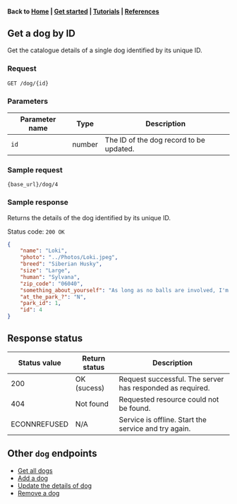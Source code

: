 #### Back to [Home](index.md) | [Get started](index.md#get-started) | [Tutorials](index.md#tutorials) | [References](index.md#reference)

## Get a dog by ID

Get the catalogue details of a single dog identified by its unique ID.

### Request
```
GET /dog/{id}
```


### Parameters

|Parameter name   |Type   |Description   |   
|---|---|---|
| `id`  |number   | The ID of the dog record to be updated.   |  

### Sample request
```
{base_url}/dog/4
``` 

### Sample response
Returns the details of the dog identified by its unique ID.

Status code: `200 OK`

```json
{
    "name": "Loki",
    "photo": "../Photos/Loki.jpeg",
    "breed": "Siberian Husky",
    "size": "Large",
    "human": "Sylvana",
    "zip_code": "06040",
    "something_about_yourself": "As long as no balls are involved, I'm very mellow!",
    "at_the_park_?": "N",
    "park_id": 1,
    "id": 4
}
```

## Response status

| Status value   | Return status  | Description   |    
|---|---|---|
| 200  | OK (sucess)  | Request successful. The server has responded as required.  |  
| 404| Not found| Requested resource could not be found.|
| ECONNREFUSED| N/A| Service is offline. Start the service and try again.| 

## Other `dog` endpoints
* [Get all dogs](dog-get-all-dogs.md)
* [Add a dog](dog-add-new-dog.md)
* [Update the details of dog](dog-update-dog.md)
* [Remove a dog](dog-delete-dog.md)